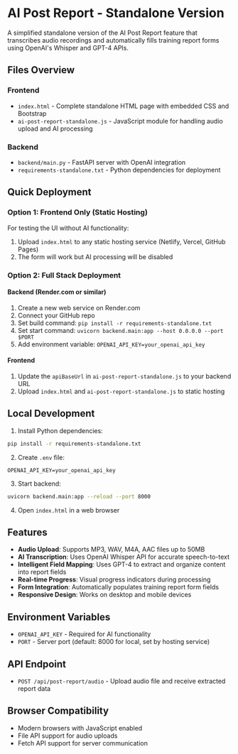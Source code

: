 # AI Post Report - Standalone Version

A simplified standalone version of the AI Post Report feature that transcribes audio recordings and automatically fills training report forms using OpenAI's Whisper and GPT-4 APIs.

## Files Overview

### Frontend
- `index.html` - Complete standalone HTML page with embedded CSS and Bootstrap
- `ai-post-report-standalone.js` - JavaScript module for handling audio upload and AI processing

### Backend
- `backend/main.py` - FastAPI server with OpenAI integration
- `requirements-standalone.txt` - Python dependencies for deployment

## Quick Deployment

### Option 1: Frontend Only (Static Hosting)
For testing the UI without AI functionality:
1. Upload `index.html` to any static hosting service (Netlify, Vercel, GitHub Pages)
2. The form will work but AI processing will be disabled

### Option 2: Full Stack Deployment

#### Backend (Render.com or similar)
1. Create a new web service on Render.com
2. Connect your GitHub repo
3. Set build command: `pip install -r requirements-standalone.txt`
4. Set start command: `uvicorn backend.main:app --host 0.0.0.0 --port $PORT`
5. Add environment variable: `OPENAI_API_KEY=your_openai_api_key`

#### Frontend
1. Update the `apiBaseUrl` in `ai-post-report-standalone.js` to your backend URL
2. Upload `index.html` and `ai-post-report-standalone.js` to static hosting

## Local Development

1. Install Python dependencies:
```bash
pip install -r requirements-standalone.txt
```

2. Create `.env` file:
```
OPENAI_API_KEY=your_openai_api_key
```

3. Start backend:
```bash
uvicorn backend.main:app --reload --port 8000
```

4. Open `index.html` in a web browser

## Features

- **Audio Upload**: Supports MP3, WAV, M4A, AAC files up to 50MB
- **AI Transcription**: Uses OpenAI Whisper API for accurate speech-to-text
- **Intelligent Field Mapping**: Uses GPT-4 to extract and organize content into report fields
- **Real-time Progress**: Visual progress indicators during processing
- **Form Integration**: Automatically populates training report form fields
- **Responsive Design**: Works on desktop and mobile devices

## Environment Variables

- `OPENAI_API_KEY` - Required for AI functionality
- `PORT` - Server port (default: 8000 for local, set by hosting service)

## API Endpoint

- `POST /api/post-report/audio` - Upload audio file and receive extracted report data

## Browser Compatibility

- Modern browsers with JavaScript enabled
- File API support for audio uploads
- Fetch API support for server communication
